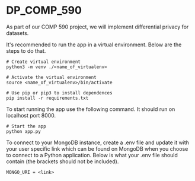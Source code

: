 # DP_COMP_590
As part of our COMP 590 project, we will implement differential privacy for datasets.

It's recommended to run the app in a virtual environment. Below are the steps to do that.
```
# Create virtual environment
python3 -m venv ./<name_of_virtualenv>

# Activate the virtual environment
source <name_of_virtualenv>/bin/activate 

# Use pip or pip3 to install dependences
pip install -r requirements.txt
```

To start running the app use the following command. It should run on localhost port 8000.
```
# Start the app
python app.py
```

To connect to your MongoDB instance, create a .env file and update it with your user specific link which can be found on MongoDB when you choose to connect to a Python application. Below is what your .env file should contain (the brackets should not be included).
```
MONGO_URI = <link>
```